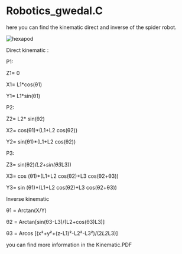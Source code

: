 # Robotics_gwedal.C

here you can find the kinematic direct and inverse of the spider robot.

![hexapod](https://user-images.githubusercontent.com/82094943/139660905-5f26ee78-0664-498c-998c-b32bfa6df795.jpg)


Direct kinematic :

P1:

Z1= 0		

X1= L1*cos(θ1)	

Y1= L1*sin(θ1)			                                                                                       										


P2:

Z2= L2* sin(θ2)		

X2= cos(θ1)*(L1+L2 cos(θ2))		


Y2= sin(θ1)*(L1+L2 cos(θ2))			



P3:		

Z3= sin(θ2)*(L2+sin(θ3*L3))			

X3= cos (θ1)*(L1+L2 cos(θ2)+L3 cos(θ2+θ3))	

Y3= sin (θ1)*(L1+L2 cos(θ2)+L3 cos(θ2+θ3))			



Inverse kinematic

θ1 = Arctan(X/Y)

θ2 = Arctan[sin(θ3-L3)/(L2+cos(θ3)L3)]

θ3 = Arcos [(x²+y²+(z-L1)²-L2²-L3²)/(2*L2*L3)]

you can find more information in the Kinematic.PDF



